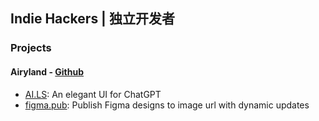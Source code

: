 ## Indie Hackers | 独立开发者

### Projects

#### Airyland - [Github](https://github.com/airyland)
* [AI.LS](https://ai.ls): An elegant UI for ChatGPT
* [figma.pub](https://figma.pub): Publish Figma designs to image url with dynamic updates
